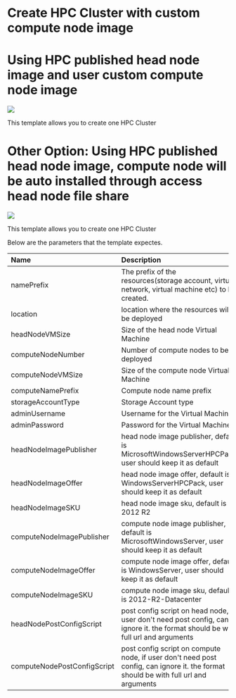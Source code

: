 # Create HPC Cluster with custom compute node image

# Using HPC published head node image and user custom compute node image
<a href="https://portal.azure.com/#create/Microsoft.Template/uri/https%3A%2F%2Fraw.githubusercontent.com%2FAzure%2Fazure-quickstart-templates%2Fmaster%2Fcreate-hpc-cluster-custom-image%2Fazuredeploy.json" target="_blank">
    <img src="http://azuredeploy.net/deploybutton.png"/>
</a>

This template allows you to create one HPC Cluster

# Other Option: Using HPC published head node image, compute node will be auto installed through access head node file share
<a href="https://portal.azure.com/#create/Microsoft.Template/uri/https%3A%2F%2Fraw.githubusercontent.com%2FAzure%2Fazure-quickstart-templates%2Fmaster%2Fcreate-hpc-cluster%2Fazuredeploy.json" target="_blank">
    <img src="http://azuredeploy.net/deploybutton.png"/>
</a>

This template allows you to create one HPC Cluster

Below are the parameters that the template expectes.

| Name   | Description    |
|:--- |:---|
| namePrefix | The prefix of the resources(storage account, virtual network, virtual machine etc) to be created. |
| location | location where the resources will be deployed |
| headNodeVMSize | Size of the head node Virtual Machine |
| computeNodeNumber | Number of compute nodes to be deployed |
| computeNodeVMSize | Size of the compute node Virtual Machine |
| computeNamePrefix | Compute node name prefix |
| storageAccountType | Storage Account type |
| adminUsername  | Username for the Virtual Machines  |
| adminPassword  | Password for the Virtual Machines  |
| headNodeImagePublisher  | head node image publisher, default is MicrosoftWindowsServerHPCPack, user should keep it as default  |
| headNodeImageOffer  | head node image offer, default is WindowsServerHPCPack, user should keep it as default  |
| headNodeImageSKU  | head node image sku, default is 2012 R2  |
| computeNodeImagePublisher  | compute node image publisher, default is MicrosoftWindowsServer, user should keep it as default  |
| computeNodeImageOffer  | compute node image offer, default is WindowsServer, user should keep it as default  |
| computeNodeImageSKU  | compute node image sku, default is 2012-R2-Datacenter  |
| headNodePostConfigScript  | post config script on head node, if user don't need post config, can ignore it. the format should be with full url and arguments  |
| computeNodePostConfigScript  | post config script on compute node, if user don't need post config, can ignore it. the format should be with full url and arguments  |
